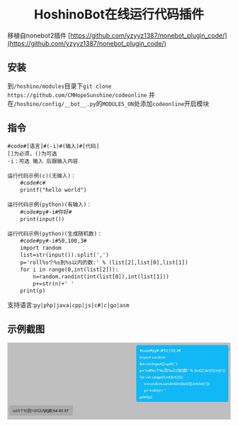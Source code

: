 <div align="center">
    <h1>HoshinoBot在线运行代码插件</h1>
</div>

移植自nonebot2插件 [https://github.com/yzyyz1387/nonebot_plugin_code/](https://github.com/yzyyz1387/nonebot_plugin_code/)

## 安装
到`/hoshino/modules`目录下`git clone https://github.com/CMHopeSunshine/codeonline`
并在`/hoshino/config/__bot__.py`的`MODULES_ON`处添加`codeonline`开启模块

## 指令
```
#code#[语言]#(-i)#(输入)#[代码]
[]为必须，()为可选
-i：可选 输入 后跟输入内容

运行代码示例(c)(无输入)：
    #code#c#
    printf("hello world")
    
运行代码示例(python)(有输入)：
    #code#py#-i#你好#
    print(input())
        
运行代码示例(python)(生成随机数)：
    #code#py#-i#50,100,3#
    import random
    list=str(input()).split(',')
    p='roll%s个%s到%s以内的数:' % (list[2],list[0],list[1])
    for i in range(0,int(list[2])):
        n=random.randint(int(list[0]),int(list[1]))
        p+=str(n)+' '
    print(p)
```
支持语言:`py|php|java|cpp|js|c#|c|go|asm`
## 示例截图
![imgae](https://github.com/CMHopeSunshine/codeonline/blob/main/example.png)
